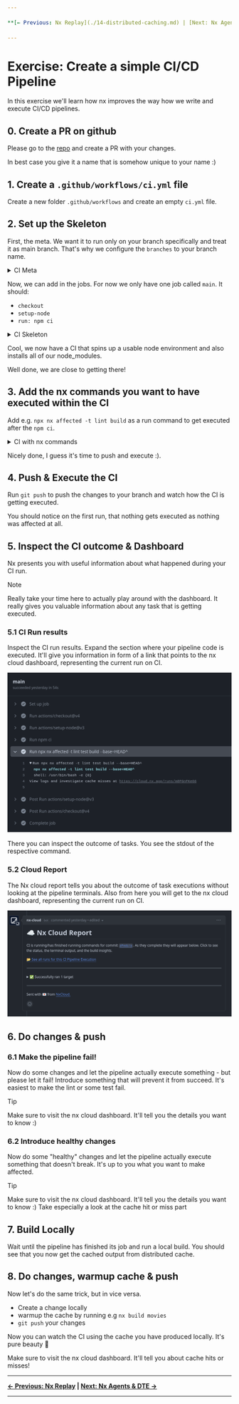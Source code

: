```yaml
---

**[← Previous: Nx Replay](./14-distributed-caching.md) | [Next: Nx Agents & DTE →](./16-nx-agents-and-dte.md)**

---
```


# Exercise: Create a simple CI/CD Pipeline

In this exercise we'll learn how nx improves the way how we write and execute CI/CD pipelines.

## 0. Create a PR on github

Please go to the [repo](https://github.com/push-based/react-movies-app) and create a PR with your changes.

In best case you give it a name that is somehow unique to your name :)

## 1. Create a `.github/workflows/ci.yml` file

Create a new folder `.github/workflows` and create an empty `ci.yml` file.

## 2. Set up the Skeleton

First, the meta. We want it to run only on your branch specifically and treat it as main branch.
That's why we configure the `branches` to your branch name.

<details>
  <summary>CI Meta</summary>

```yaml

name: CI
on:
  push:
    branches:
      - YOUR_BRANCH_NAME # 👈️👈️👈️👈️👈️👈️👈️ IMPORTANT

```

</details>

Now, we can add in the jobs.
For now we only have one job called `main`. It should:

* `checkout`
* `setup-node`
* `run: npm ci`

<details>
  <summary>CI Skeleton</summary>

```yaml

jobs:
  main:
    runs-on: ubuntu-latest
    steps:
      - uses: actions/checkout@v4
        with:
          fetch-depth: 0
      - uses: actions/setup-node@v3
        with:
          node-version: 20
          cache: 'npm'

      - run: npm ci --force

```

</details>

Cool, we now have a CI that spins up a usable node environment and also installs all of our node_modules.

Well done, we are close to getting there!

## 3. Add the nx commands you want to have executed within the CI

Add e.g. `npx nx affected -t lint build` as a run command to get
executed after the `npm ci`.

<details>
  <summary>CI with nx commands</summary>

```yaml

name: CI
on:
  push:
    branches:
      - YOUR_BRANCH_NAME # 👈️👈️👈️👈️👈️👈️👈️ IMPORTANT

jobs:
  main:
    runs-on: ubuntu-latest
    steps:
      - uses: actions/checkout@v4
        with:
          fetch-depth: 0
      - uses: actions/setup-node@v3
        with:
          node-version: 20
          cache: 'npm'

      - run: npm ci
      - run: npx nx affected -t lint build --base=HEAD^

```

</details>


Nicely done, I guess it's time to push and execute :).

## 4. Push & Execute the CI

Run `git push` to push the changes to your branch and watch how the 
CI is getting executed.

You should notice on the first run, that nothing gets executed as nothing
was affected at all.

## 5. Inspect the CI outcome & Dashboard

Nx presents you with useful information about what happened during your CI run.

> [!NOTE]
> Really take your time here to actually play around with the dashboard. It really gives you valuable information
> about any task that is getting executed.

### 5.1 CI Run results

Inspect the CI run results. Expand the section where your pipeline code is executed. It'll give
you information in form of a link that points to the nx cloud dashboard, representing the current run on CI.

![ci-run.png](./images/ci-run.png)

There you can inspect the outcome of tasks. You see the stdout of the respective command.

### 5.2 Cloud Report

The Nx cloud report tells you about the outcome of task executions without looking at the pipeline terminals.
Also from here you will get to the nx cloud dashboard, representing the current run on CI.

![nx-cloud-report.png](./images/nx-cloud-report.png)

## 6. Do changes & push

### 6.1 Make the pipeline fail!

Now do some changes and let the pipeline actually execute something - but please let it fail!
Introduce something that will prevent it from succeed. It's easiest to make the lint or some test fail.

> [!TIP]
> Make sure to visit the nx cloud dashboard. It'll tell you the details you want to know :)

### 6.2 Introduce healthy changes

Now do some "healthy" changes and let the pipeline actually execute something that doesn't break. It's up to you what you want to make affected.

> [!TIP]
> Make sure to visit the nx cloud dashboard. It'll tell you the details you want to know :)
> Take especially a look at the cache hit or miss part

## 7. Build Locally

Wait until the pipeline has finished its job and run a local build. 
You should see that you now get the cached output from distributed cache.

## 8. Do changes, warmup cache & push

Now let's do the same trick, but in vice versa.

* Create a change locally
* warmup the cache by running e.g `nx build movies`
* `git push` your changes

Now you can watch the CI using the cache you have produced locally. It's pure beauty 🤌

Make sure to visit the nx cloud dashboard. It'll tell you about cache hits or misses!

---

**[← Previous: Nx Replay](./14-distributed-caching.md) | [Next: Nx Agents & DTE →](./16-nx-agents-and-dte.md)**

---


